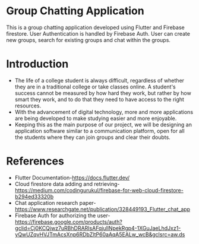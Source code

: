 # Group Chatting Application

This is a group chatting application developed using Flutter and Firebase firestore. User Authentication is handled by Firebase Auth. User can create new groups, search for existing groups and chat within the groups.

# Introduction

- The life of a college student is always difficult, regardless of whether they are in a traditional college or take classes online. A student's success cannot be measured by how hard they work, but rather by how smart they work, and to do that they need to have access to the right resources. 
- With the advancement of digital technology, more and more applications are being developed to make studying easier and more enjoyable. 
- Keeping this as the main purpose of our project, we will be designing an application software similar to a communication platform, open for all the students where they can join groups and clear their doubts.

# References

- Flutter Documentation-https://docs.flutter.dev/ 
- Cloud firestore data adding and retrieving- https://medium.com/codingurukul/firebase-for-web-cloud-firestore-b294ed33320b 
- Chat application research paper- https://www.researchgate.net/publication/328449193_Flutter_chat_app 
- Firebase Auth for authorizing the user- https://firebase.google.com/products/auth?gclid=Cj0KCQjwz7uRBhDRARIsAFqjullNpekRgp4-1XGuJaeLhdJxz1-yQwUZqvHVJTmAcsXnp6RDbZltP60aAqA5EALw_wcB&gclsrc=aw.ds
